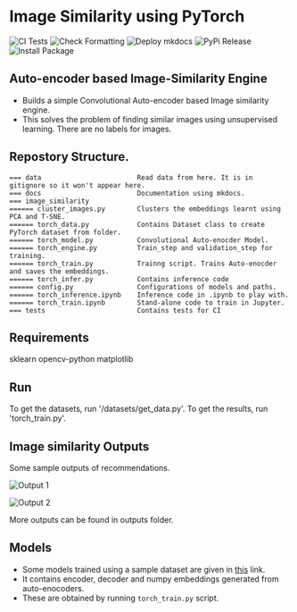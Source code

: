 # Image Similarity using PyTorch

![CI Tests](https://github.com/oke-aditya/image_similarity/workflows/CI%20Tests/badge.svg)
![Check Formatting](https://github.com/oke-aditya/image_similarity/workflows/Check%20Formatting/badge.svg)
![Deploy mkdocs](https://github.com/oke-aditya/image_similarity/workflows/Deploy%20mkdocs/badge.svg)
![PyPi Release](https://github.com/oke-aditya/image_similarity/workflows/PyPi%20Release/badge.svg)
![Install Package](https://github.com/oke-aditya/image_similarity/workflows/Install%20Package/badge.svg)

## Auto-encoder based Image-Similarity Engine

- Builds a simple Convolutional Auto-encoder based Image similarity engine.
- This solves the problem of finding similar images using unsupervised learning. There are no labels for images.

## Repostory Structure.
```
=== data                        Read data from here. It is in gitignore so it won't appear here.
=== docs                        Documentation using mkdocs.
=== image_similarity
====== cluster_images.py        Clusters the embeddings learnt using PCA and T-SNE.
====== torch_data.py            Contains Dataset class to create PyTorch dataset from folder.
====== torch_model.py           Convolutional Auto-enocder Model.
====== torch_engine.py          Train_step and validation_step for training.
====== torch_train.py           Trainng script. Trains Auto-enocder and saves the embeddings.
====== torch_infer.py           Contains inference code
====== config.py                Configurations of models and paths.
====== torch_inference.ipynb    Inference code in .ipynb to play with.
====== torch_train.ipynb        Stand-alone code to train in Jupyter.
=== tests                       Contains tests for CI
```

## Requirements
sklearn
opencv-python
matplotlib

## Run
To get the datasets, run '/datasets/get_data.py'.
To get the results, run 'torch_train.py'.

## Image similarity Outputs

Some sample outputs of recommendations.

![Output 1](outputs/query_image_0/Image_sim_op.png)

![Output 2](outputs/query_image_2/Image_sim_op2.png)

More outputs can be found in outputs folder.

## Models

- Some models trained using a sample dataset are given in [this](https://drive.google.com/drive/folders/1T6uS4O7LiuGMtXlRSMFmKAEDNQ08Ry25?usp=sharing) link.
- It contains encoder, decoder and numpy embeddings generated from auto-enocoders.
- These are obtained by running `torch_train.py` script.




